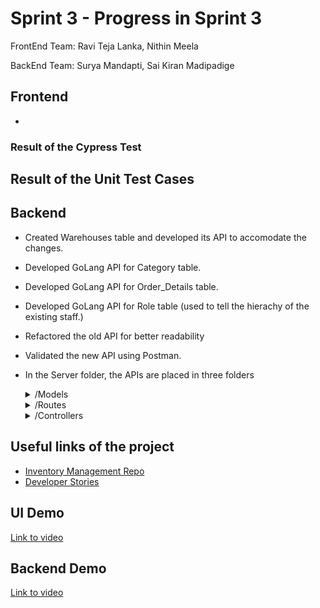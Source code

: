 # Sprint 3 - Progress in  Sprint 3

FrontEnd Team: Ravi Teja Lanka, Nithin Meela 

BackEnd Team: Surya Mandapti, Sai Kiran Madipadige

## Frontend
-

### Result of the Cypress Test


## Result of the Unit Test Cases




## Backend 
- Created Warehouses table and developed its API to accomodate the changes. 
- Developed GoLang API for Category table.
- Developed GoLang API for Order_Details table.
- Developed GoLang API for Role table (used to tell the hierachy of the existing staff.)
- Refactored the old API for better readability
- Validated the new API using Postman.
- In the Server folder, the APIs are placed in three folders
  <details>
        <summary>/Models</summary>
 
          - This folder contains the main implementation functions of ADD, UPDATE, DELETE, GET. 
 
   </details>
   <details>
        <summary>/Routes</summary>
 
          - This folder contains the routes of the API. 
 
   </details>
   <details>
        <summary>/Controllers</summary>
 
          - This functions in this folder will call actual implementation functions in the Models folder. 
 
   </details>

## Useful links of the project
- [Inventory Management Repo](https://github.com/Raviteja7Lanka/Inventory_Management_SE_Project) 
- [Developer Stories](https://github.com/Raviteja7Lanka/Inventory_Management_SE_Project/issues)


## UI Demo
[Link to video](https://www.youtube.com/watch?v=2KdnLYBD05U)

## Backend Demo
[Link to video](https://youtu.be/7t3zbaAwJ1s)



